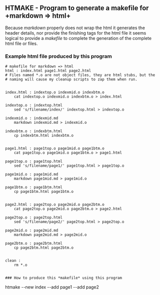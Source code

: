 ## HTMAKE - Program to generate a makefile for +markdown => html+

Because *markdown* properly does not wrap the html it generates the
header details, nor provide the finishing tags for the html file it
seems logical to provide a *makefile* to complete the generation of
the complete html file or files.

### Example html file produced by this program

```
# makefile for markdown => html
html : index.html page1.html page2.html
# Files named *.o are not object files, they are html stubs, but the
# naming will cause my cleanup scripts to zap them when run.


index.html : indextop.o indexmid.o indexbtm.o
	cat indextop.o indexmid.o indexbtm.o > index.html

indextop.o : indextop.html
	sed 's/filename/index/' indextop.html > indextop.o

indexmid.o : indexmid.md
	markdown indexmid.md > indexmid.o

indexbtm.o : indexbtm.html
	cp indexbtm.html indexbtm.o


page1.html : page1top.o page1mid.o page1btm.o
	cat page1top.o page1mid.o page1btm.o > page1.html

page1top.o : page1top.html
	sed 's/filename/page1/' page1top.html > page1top.o

page1mid.o : page1mid.md
	markdown page1mid.md > page1mid.o

page1btm.o : page1btm.html
	cp page1btm.html page1btm.o


page2.html : page2top.o page2mid.o page2btm.o
	cat page2top.o page2mid.o page2btm.o > page2.html

page2top.o : page2top.html
	sed 's/filename/page2/' page2top.html > page2top.o

page2mid.o : page2mid.md
	markdown page2mid.md > page2mid.o

page2btm.o : page2btm.html
	cp page2btm.html page2btm.o


clean :
	rm *.o


### How to produce this *makefile* using this program

```
htmake --new index --add page1 --add page2

